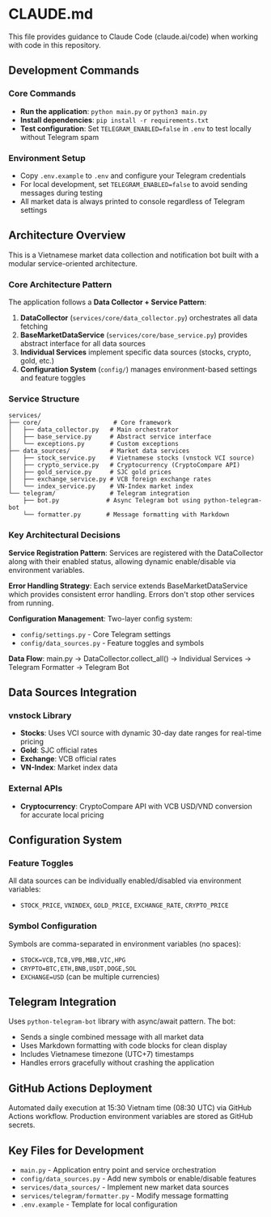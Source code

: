 # CLAUDE.md

This file provides guidance to Claude Code (claude.ai/code) when working with code in this repository.

## Development Commands

### Core Commands
- **Run the application**: `python main.py` or `python3 main.py`
- **Install dependencies**: `pip install -r requirements.txt`
- **Test configuration**: Set `TELEGRAM_ENABLED=false` in `.env` to test locally without Telegram spam

### Environment Setup
- Copy `.env.example` to `.env` and configure your Telegram credentials
- For local development, set `TELEGRAM_ENABLED=false` to avoid sending messages during testing
- All market data is always printed to console regardless of Telegram settings

## Architecture Overview

This is a Vietnamese market data collection and notification bot built with a modular service-oriented architecture.

### Core Architecture Pattern
The application follows a **Data Collector + Service Pattern**:

1. **DataCollector** (`services/core/data_collector.py`) orchestrates all data fetching
2. **BaseMarketDataService** (`services/core/base_service.py`) provides abstract interface for all data sources
3. **Individual Services** implement specific data sources (stocks, crypto, gold, etc.)
4. **Configuration System** (`config/`) manages environment-based settings and feature toggles

### Service Structure
```
services/
├── core/                    # Core framework
│   ├── data_collector.py   # Main orchestrator
│   ├── base_service.py     # Abstract service interface
│   └── exceptions.py       # Custom exceptions
├── data_sources/           # Market data services
│   ├── stock_service.py    # Vietnamese stocks (vnstock VCI source)
│   ├── crypto_service.py   # Cryptocurrency (CryptoCompare API)
│   ├── gold_service.py     # SJC gold prices
│   ├── exchange_service.py # VCB foreign exchange rates
│   └── index_service.py    # VN-Index market index
└── telegram/               # Telegram integration
    ├── bot.py             # Async Telegram bot using python-telegram-bot
    └── formatter.py       # Message formatting with Markdown
```

### Key Architectural Decisions

**Service Registration Pattern**: Services are registered with the DataCollector along with their enabled status, allowing dynamic enable/disable via environment variables.

**Error Handling Strategy**: Each service extends BaseMarketDataService which provides consistent error handling. Errors don't stop other services from running.

**Configuration Management**: Two-layer config system:
- `config/settings.py` - Core Telegram settings
- `config/data_sources.py` - Feature toggles and symbols

**Data Flow**: main.py → DataCollector.collect_all() → Individual Services → Telegram Formatter → Telegram Bot

## Data Sources Integration

### vnstock Library
- **Stocks**: Uses VCI source with dynamic 30-day date ranges for real-time pricing
- **Gold**: SJC official rates
- **Exchange**: VCB official rates
- **VN-Index**: Market index data

### External APIs
- **Cryptocurrency**: CryptoCompare API with VCB USD/VND conversion for accurate local pricing

## Configuration System

### Feature Toggles
All data sources can be individually enabled/disabled via environment variables:
- `STOCK_PRICE`, `VNINDEX`, `GOLD_PRICE`, `EXCHANGE_RATE`, `CRYPTO_PRICE`

### Symbol Configuration
Symbols are comma-separated in environment variables (no spaces):
- `STOCK=VCB,TCB,VPB,MBB,VIC,HPG`
- `CRYPTO=BTC,ETH,BNB,USDT,DOGE,SOL`
- `EXCHANGE=USD` (can be multiple currencies)

## Telegram Integration

Uses `python-telegram-bot` library with async/await pattern. The bot:
- Sends a single combined message with all market data
- Uses Markdown formatting with code blocks for clean display
- Includes Vietnamese timezone (UTC+7) timestamps
- Handles errors gracefully without crashing the application

## GitHub Actions Deployment

Automated daily execution at 15:30 Vietnam time (08:30 UTC) via GitHub Actions workflow. Production environment variables are stored as GitHub secrets.

## Key Files for Development

- `main.py` - Application entry point and service orchestration
- `config/data_sources.py` - Add new symbols or enable/disable features
- `services/data_sources/` - Implement new market data sources
- `services/telegram/formatter.py` - Modify message formatting
- `.env.example` - Template for local configuration